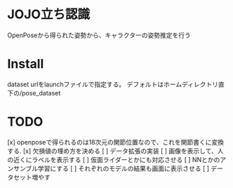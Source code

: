 # JOJO立ち認識
OpenPoseから得られた姿勢から、キャラクターの姿勢推定を行う

# Install
dataset urlをlaunchファイルで指定する。
デフォルトはホームディレクトリ直下の/pose_dataset

# TODO
[x] openposeで得られるのは18次元の関節位置なので、これを関節書くに変換する.
[x] 欠損値の埋め方を決める
[ ] データ拡張の実装
[ ] 画像を表示して、人の近くにラベルを表示する
[ ] 仮面ライダーとかにも対応させる
[ ] NNとかのアンサンブル学習にする
[ ] それぞれのモデルの結果も画面に表示させる
[ ] データセット増やす


